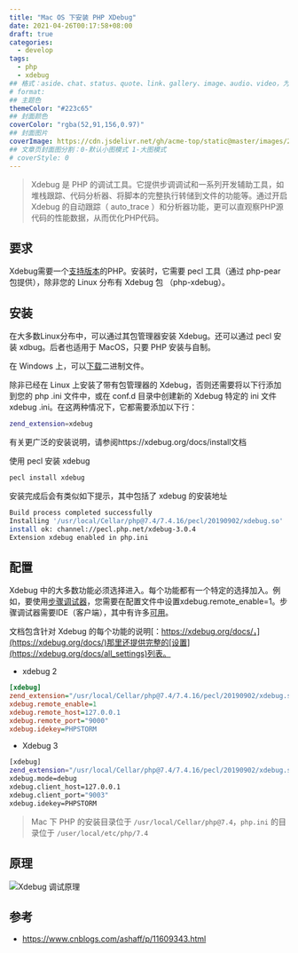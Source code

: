 ```yaml
---
title: "Mac OS 下安装 PHP XDebug"
date: 2021-04-26T00:17:58+08:00
draft: true
categories:
  - develop
tags:
  - php
  - xdebug
## 格式：aside、chat、status、quote、link、gallery、image、audio、video，为空则代表标准格式
# format: 
## 主题色
themeColor: "#223c65"
## 封面颜色
coverColor: "rgba(52,91,156,0.97)"
## 封面图片
coverImage: https://cdn.jsdelivr.net/gh/acme-top/static@master/images/2021/11/20211104201120-php-xdebug.png
## 文章页封面图分割：0-默认小图模式 1-大图模式
# coverStyle: 0
---
```




<info>

> Xdebug 是 PHP 的调试工具。它提供步调调试和一系列开发辅助工具，如堆栈跟踪、代码分析器、将脚本的完整执行转储到文件的功能等。通过开启 Xdebug 的自动跟踪（ auto_trace ）和分析器功能，更可以直观察PHP源代码的性能数据，从而优化PHP代码。

</info>

## 要求

Xdebug需要一个[支持版本](https://www.php.net/supported-versions.php)的PHP。安装时，它需要 pecl 工具（通过 php-pear 包提供），除非您的 Linux 分布有 Xdebug 包 （php-xdebug）。

## 安装

在大多数Linux分布中，可以通过其包管理器安装 Xdebug。还可以通过 pecl 安装 xdbug。后者也适用于 MacOS，只要 PHP 安装与自制。

在 Windows 上，可以[下载](https://xdebug.org/download#releases)二进制文件。

除非已经在 Linux 上安装了带有包管理器的 Xdebug，否则还需要将以下行添加到您的 php .ini 文件中，或在 conf.d 目录中创建新的 Xdebug 特定的 ini 文件 xdebug .ini。在这两种情况下，它都需要添加以下行：

```bash
zend_extension=xdebug
```

有关更广泛的安装说明，请参阅https://xdebug.org/docs/install文档



使用 pecl 安装 xdebug

```bash
pecl install xdebug
```

安装完成后会有类似如下提示，其中包括了 xdebug 的安装地址

```bash
Build process completed successfully
Installing '/usr/local/Cellar/php@7.4/7.4.16/pecl/20190902/xdebug.so'
install ok: channel://pecl.php.net/xdebug-3.0.4
Extension xdebug enabled in php.ini
```

## 配置

Xdebug 中的大多数功能必须选择进入。每个功能都有一个特定的选择加入。例如，要使用[步骤调试器](https://xdebug.org/docs/remote)，您需要在配置文件中设置xdebug.remote_enable=1。步骤调试器需要IDE（客户端），其中有许多[可用](https://xdebug.org/docs/remote#clients)。

文档包含针对 Xdebug 的每个功能的说明[：https://xdebug.org/docs/，](https://xdebug.org/docs/)那里还提供完整的[设置](https://xdebug.org/docs/all_settings)列表。



- xdebug 2

```ini
[xdebug]
zend_extension="/usr/local/Cellar/php@7.4/7.4.16/pecl/20190902/xdebug.so"
xdebug.remote_enable=1
xdebug.remote_host=127.0.0.1
xdebug.remote_port="9000"
xdebug.idekey=PHPSTORM
```

- Xdebug 3

```bash
[xdebug]
zend_extension="/usr/local/Cellar/php@7.4/7.4.16/pecl/20190902/xdebug.so"
xdebug.mode=debug
xdebug.client_host=127.0.0.1
xdebug.client_port="9003"
xdebug.idekey=PHPSTORM
```



<info>

> Mac 下 PHP 的安装目录位于 `/usr/local/Cellar/php@7.4`，`php.ini` 的目录位于 `/user/local/etc/php/7.4`

</info>   

## 原理

![Xdebug 调试原理](https://cdn.jsdelivr.net/gh/acme-top/static@master/images/2021/04/20210426223856-5394123-d3a83c3dcaddf614.gif)

## 参考

- https://www.cnblogs.com/ashaff/p/11609343.html

